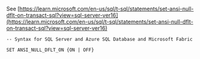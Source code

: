 See [https://learn.microsoft.com/en-us/sql/t-sql/statements/set-ansi-null-dflt-on-transact-sql?view=sql-server-ver16](https://learn.microsoft.com/en-us/sql/t-sql/statements/set-ansi-null-dflt-on-transact-sql?view=sql-server-ver16)
```
-- Syntax for SQL Server and Azure SQL Database and Microsoft Fabric

SET ANSI_NULL_DFLT_ON {ON | OFF}
```
